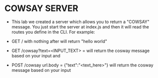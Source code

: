 

# COWSAY SERVER
* This lab we created a server which allows you to return a "COWSAY" message. You just start the server at index.js and then it will read the routes you define in the CLI. For example:

 * GET  / with nothing after will return "hello world"
 * GET  /cowsay?text=<INPUT_TEXT> = will return the cosway message based on your input and  
 * POST /cowsay url.body = {"text":"<text_here>"} will return the cosway message based on your input
